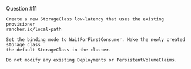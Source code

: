 
Question #11
~~~~~~~~~~~~~~~~~~~~~~~~~~~~~~~~~~~~~~~~~~~~~~~~~~~~~~~~~~~~~~~~~~~~~~~~~~~~~~~~~~~~~
Create a new StorageClass low-latency that uses the existing provisioner
rancher.io/local-path

Set the binding mode to WaitForFirstConsumer. Make the newly created storage class
the default StorageClass in the cluster.

Do not modify any existing Deployments or PersistentVolumeClaims.
~~~~~~~~~~~~~~~~~~~~~~~~~~~~~~~~~~~~~~~~~~~~~~~~~~~~~~~~~~~~~~~~~~~~~~~~~~~~~~~~~~~~~
